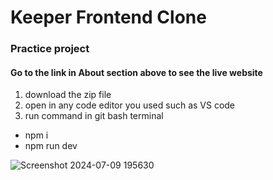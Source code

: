 # Keeper Frontend Clone
### Practice project
#### Go to the link in About section above to see the live website

1. download the zip file
2. open in any code editor you used such as VS code
3. run command in git bash terminal
  * npm i
  * npm run dev

![Screenshot 2024-07-09 195630](https://github.com/bashirafarhin/airbnb_frontend_clone/assets/97461439/de1c7e79-8db1-4d18-a204-289a24b77a74)
